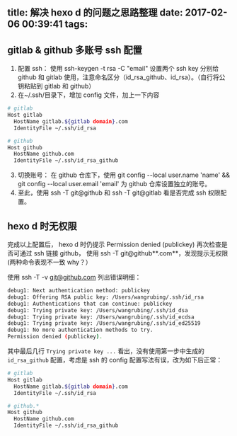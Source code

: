 title: 解决 hexo d 的问题之思路整理
date: 2017-02-06 00:39:41
tags:
---

## gitlab & github 多账号 ssh 配置

1. 配置 ssh： 使用 ssh-keygen -t rsa -C "email" 设置两个 ssh key 分别给 github 和 gitlab 使用，注意命名区分（id_rsa_github、id_rsa）。（自行将公钥粘贴到 gitlab 和 github）
2. 在~/.ssh/目录下，增加 config 文件，加上一下内容

``` bash
# gitlab
Host gitlab
  HostName gitlab.${gitlab domain}.com
  IdentityFile ~/.ssh/id_rsa

# github
Host github
  HostName github.com
  IdentityFile ~/.ssh/id_rsa_github
```

3. 切换账号： 在 github 仓库下，使用 git config --local user.name 'name' && git config --local user.email 'email' 为 github 仓库设置独立的账号。
4. 至此，使用 ssh -T git@github 和 ssh -T git@gitlab 看是否完成 ssh 权限配置。


## hexo d 时无权限

完成以上配置后， hexo d 时仍提示 Permission denied (publickey)
再次检查是否可通过 ssh 链接 github， 使用 ssh -T git@github**.com**，发现提示无权限(两种命令表现不一致 why？）

使用 ssh -T -v git@github.com 列出错误明细：

``` bash
debug1: Next authentication method: publickey
debug1: Offering RSA public key: /Users/wangrubing/.ssh/id_rsa
debug1: Authentications that can continue: publickey
debug1: Trying private key: /Users/wangrubing/.ssh/id_dsa
debug1: Trying private key: /Users/wangrubing/.ssh/id_ecdsa
debug1: Trying private key: /Users/wangrubing/.ssh/id_ed25519
debug1: No more authentication methods to try.
Permission denied (publickey).
```

其中最后几行 `Trying private key ...` 看出，没有使用第一步中生成的 `id_rsa_github` 配置，考虑是 ssh 的 config 配置写法有误，改为如下后正常：

``` bash
# gitlab
Host gitlab
  HostName gitlab.${gitlab domain}.com
  IdentityFile ~/.ssh/id_rsa

# github.*
Host github
  HostName github.com
  IdentityFile ~/.ssh/id_rsa_github
```